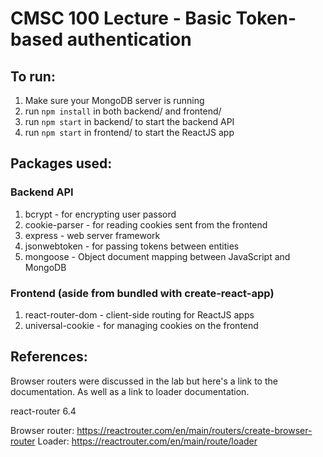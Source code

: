 
# CMSC 100 Lecture - Basic Token-based authentication

## To run:

  1. Make sure your MongoDB server is running
  2. run `npm install` in both backend/ and frontend/ 
  3. run `npm start` in backend/ to start the backend API
  4. run `npm start` in frontend/ to start the ReactJS app


## Packages used:

### Backend API
  1. bcrypt - for encrypting user passord
  2. cookie-parser - for reading cookies sent from the frontend
  3. express - web server framework
  4. jsonwebtoken - for passing tokens between entities
  5. mongoose - Object document mapping between JavaScript and MongoDB

### Frontend (aside from bundled with create-react-app)
  1. react-router-dom - client-side routing for ReactJS apps
  2. universal-cookie - for managing cookies on the frontend

## References:

Browser routers were discussed in the lab but here's a link to the documentation. As well as a link to loader documentation.

react-router 6.4

Browser router: https://reactrouter.com/en/main/routers/create-browser-router
Loader: https://reactrouter.com/en/main/route/loader
